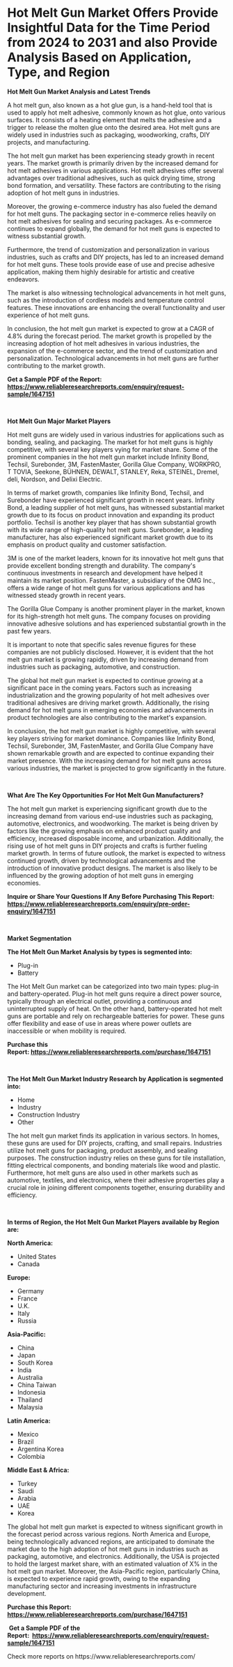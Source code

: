 <p><h1>Hot Melt Gun Market Offers Provide Insightful Data for the Time Period from 2024 to 2031 and also Provide Analysis Based on Application, Type, and Region</h1></p><p><strong>Hot Melt Gun Market Analysis and Latest Trends</strong></p>
<p><p>A hot melt gun, also known as a hot glue gun, is a hand-held tool that is used to apply hot melt adhesive, commonly known as hot glue, onto various surfaces. It consists of a heating element that melts the adhesive and a trigger to release the molten glue onto the desired area. Hot melt guns are widely used in industries such as packaging, woodworking, crafts, DIY projects, and manufacturing.</p><p>The hot melt gun market has been experiencing steady growth in recent years. The market growth is primarily driven by the increased demand for hot melt adhesives in various applications. Hot melt adhesives offer several advantages over traditional adhesives, such as quick drying time, strong bond formation, and versatility. These factors are contributing to the rising adoption of hot melt guns in industries.</p><p>Moreover, the growing e-commerce industry has also fueled the demand for hot melt guns. The packaging sector in e-commerce relies heavily on hot melt adhesives for sealing and securing packages. As e-commerce continues to expand globally, the demand for hot melt guns is expected to witness substantial growth.</p><p>Furthermore, the trend of customization and personalization in various industries, such as crafts and DIY projects, has led to an increased demand for hot melt guns. These tools provide ease of use and precise adhesive application, making them highly desirable for artistic and creative endeavors.</p><p>The market is also witnessing technological advancements in hot melt guns, such as the introduction of cordless models and temperature control features. These innovations are enhancing the overall functionality and user experience of hot melt guns.</p><p>In conclusion, the hot melt gun market is expected to grow at a CAGR of 4.8% during the forecast period. The market growth is propelled by the increasing adoption of hot melt adhesives in various industries, the expansion of the e-commerce sector, and the trend of customization and personalization. Technological advancements in hot melt guns are further contributing to the market growth.</p></p>
<p><strong>Get a Sample PDF of the Report:&nbsp; <a href="https://www.reliableresearchreports.com/enquiry/request-sample/1647151">https://www.reliableresearchreports.com/enquiry/request-sample/1647151</a></strong></p>
<p>&nbsp;</p>
<p><strong>Hot Melt Gun Major Market Players</strong></p>
<p><p>Hot melt guns are widely used in various industries for applications such as bonding, sealing, and packaging. The market for hot melt guns is highly competitive, with several key players vying for market share. Some of the prominent companies in the hot melt gun market include Infinity Bond, Techsil, Surebonder, 3M, FastenMaster, Gorilla Glue Company, WORKPRO, T TOVIA, Seekone, BÜHNEN, DEWALT, STANLEY, Reka, STEINEL, Dremel, deli, Nordson, and Delixi Electric.</p><p>In terms of market growth, companies like Infinity Bond, Techsil, and Surebonder have experienced significant growth in recent years. Infinity Bond, a leading supplier of hot melt guns, has witnessed substantial market growth due to its focus on product innovation and expanding its product portfolio. Techsil is another key player that has shown substantial growth with its wide range of high-quality hot melt guns. Surebonder, a leading manufacturer, has also experienced significant market growth due to its emphasis on product quality and customer satisfaction.</p><p>3M is one of the market leaders, known for its innovative hot melt guns that provide excellent bonding strength and durability. The company's continuous investments in research and development have helped it maintain its market position. FastenMaster, a subsidiary of the OMG Inc., offers a wide range of hot melt guns for various applications and has witnessed steady growth in recent years.</p><p>The Gorilla Glue Company is another prominent player in the market, known for its high-strength hot melt guns. The company focuses on providing innovative adhesive solutions and has experienced substantial growth in the past few years.</p><p>It is important to note that specific sales revenue figures for these companies are not publicly disclosed. However, it is evident that the hot melt gun market is growing rapidly, driven by increasing demand from industries such as packaging, automotive, and construction.</p><p>The global hot melt gun market is expected to continue growing at a significant pace in the coming years. Factors such as increasing industrialization and the growing popularity of hot melt adhesives over traditional adhesives are driving market growth. Additionally, the rising demand for hot melt guns in emerging economies and advancements in product technologies are also contributing to the market's expansion.</p><p>In conclusion, the hot melt gun market is highly competitive, with several key players striving for market dominance. Companies like Infinity Bond, Techsil, Surebonder, 3M, FastenMaster, and Gorilla Glue Company have shown remarkable growth and are expected to continue expanding their market presence. With the increasing demand for hot melt guns across various industries, the market is projected to grow significantly in the future.</p></p>
<p>&nbsp;</p>
<p><strong>What Are The Key Opportunities For Hot Melt Gun Manufacturers?</strong></p>
<p><p>The hot melt gun market is experiencing significant growth due to the increasing demand from various end-use industries such as packaging, automotive, electronics, and woodworking. The market is being driven by factors like the growing emphasis on enhanced product quality and efficiency, increased disposable income, and urbanization. Additionally, the rising use of hot melt guns in DIY projects and crafts is further fueling market growth. In terms of future outlook, the market is expected to witness continued growth, driven by technological advancements and the introduction of innovative product designs. The market is also likely to be influenced by the growing adoption of hot melt guns in emerging economies.</p></p>
<p><strong>Inquire or Share Your Questions If Any Before Purchasing This Report: <a href="https://www.reliableresearchreports.com/enquiry/pre-order-enquiry/1647151">https://www.reliableresearchreports.com/enquiry/pre-order-enquiry/1647151</a></strong></p>
<p>&nbsp;</p>
<p><strong>Market Segmentation</strong></p>
<p><strong>The Hot Melt Gun Market Analysis by types is segmented into:</strong></p>
<p><ul><li>Plug-in</li><li>Battery</li></ul></p>
<p><p>The Hot Melt Gun market can be categorized into two main types: plug-in and battery-operated. Plug-in hot melt guns require a direct power source, typically through an electrical outlet, providing a continuous and uninterrupted supply of heat. On the other hand, battery-operated hot melt guns are portable and rely on rechargeable batteries for power. These guns offer flexibility and ease of use in areas where power outlets are inaccessible or when mobility is required.</p></p>
<p><strong>Purchase this Report:&nbsp;<a href="https://www.reliableresearchreports.com/purchase/1647151">https://www.reliableresearchreports.com/purchase/1647151</a></strong></p>
<p>&nbsp;</p>
<p><strong>The Hot Melt Gun Market Industry Research by Application is segmented into:</strong></p>
<p><ul><li>Home</li><li>Industry</li><li>Construction Industry</li><li>Other</li></ul></p>
<p><p>The hot melt gun market finds its application in various sectors. In homes, these guns are used for DIY projects, crafting, and small repairs. Industries utilize hot melt guns for packaging, product assembly, and sealing purposes. The construction industry relies on these guns for tile installation, fitting electrical components, and bonding materials like wood and plastic. Furthermore, hot melt guns are also used in other markets such as automotive, textiles, and electronics, where their adhesive properties play a crucial role in joining different components together, ensuring durability and efficiency.</p></p>
<p>&nbsp;</p>
<p><strong>In terms of Region, the Hot Melt Gun Market Players available by Region are:</strong></p>
<p>
    <p> <strong> North America: </strong>
        <ul>
            <li>United States</li>
            <li>Canada</li>
        </ul>
        </p> 
    <p> <strong> Europe: </strong>
        <ul>
            <li>Germany</li>
            <li>France</li>
            <li>U.K.</li>
            <li>Italy</li>
            <li>Russia</li>
        </ul>
        </p> 
    <p> <strong> Asia-Pacific: </strong>
        <ul>
            <li>China</li>
            <li>Japan</li>
            <li>South Korea</li>
            <li>India</li>
            <li>Australia</li>
            <li>China Taiwan</li>
            <li>Indonesia</li>
            <li>Thailand</li>
            <li>Malaysia</li>
        </ul>
        </p> 
    <p> <strong> Latin America: </strong>
        <ul>
            <li>Mexico</li>
            <li>Brazil</li>
            <li>Argentina Korea</li>
            <li>Colombia</li>
        </ul>
        </p> 
    <p> <strong> Middle East & Africa: </strong>
        <ul>
            <li>Turkey</li>
            <li>Saudi</li>
            <li>Arabia</li>
            <li>UAE</li>
            <li>Korea</li>
        </ul>
    </p>
    </p>
<p><p>The global hot melt gun market is expected to witness significant growth in the forecast period across various regions. North America and Europe, being technologically advanced regions, are anticipated to dominate the market due to the high adoption of hot melt guns in industries such as packaging, automotive, and electronics. Additionally, the USA is projected to hold the largest market share, with an estimated valuation of X% in the hot melt gun market. Moreover, the Asia-Pacific region, particularly China, is expected to experience rapid growth, owing to the expanding manufacturing sector and increasing investments in infrastructure development.</p></p>
<p><strong>Purchase this Report: <a href="https://www.reliableresearchreports.com/purchase/1647151">https://www.reliableresearchreports.com/purchase/1647151</a></strong></p>
<p>&nbsp;<strong>Get a Sample PDF of the Report:&nbsp;&nbsp;<a href="https://www.reliableresearchreports.com/enquiry/request-sample/1647151">https://www.reliableresearchreports.com/enquiry/request-sample/1647151</a></strong></p>
<p><strong></strong></p>
<p>Check more reports on https://www.reliableresearchreports.com/</p>